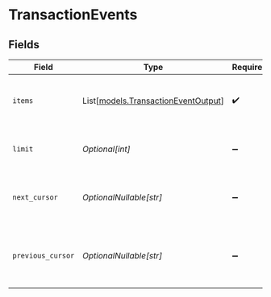 # TransactionEvents


## Fields

| Field                                                                      | Type                                                                       | Required                                                                   | Description                                                                | Example                                                                    |
| -------------------------------------------------------------------------- | -------------------------------------------------------------------------- | -------------------------------------------------------------------------- | -------------------------------------------------------------------------- | -------------------------------------------------------------------------- |
| `items`                                                                    | List[[models.TransactionEventOutput](../models/transactioneventoutput.md)] | :heavy_check_mark:                                                         | A list of items returned for this request.                                 |                                                                            |
| `limit`                                                                    | *Optional[int]*                                                            | :heavy_minus_sign:                                                         | The number of items for this page.                                         | 20                                                                         |
| `next_cursor`                                                              | *OptionalNullable[str]*                                                    | :heavy_minus_sign:                                                         | The cursor pointing at the next page of items.                             | ZXhhbXBsZTE                                                                |
| `previous_cursor`                                                          | *OptionalNullable[str]*                                                    | :heavy_minus_sign:                                                         | The cursor pointing at the previous page of items.                         | Xkjss7asS                                                                  |